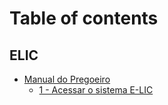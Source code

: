 # Table of contents

## ELIC

* [Manual do Pregoeiro](README.md)
  * [1 - Acessar o sistema E-LIC](elic/manual-do-pregoeiro/1-acessar-o-sistema-e-lic.md)
